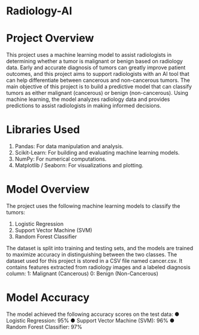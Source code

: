 # Radiology-AI
# Project Overview
This project uses a machine learning model to assist radiologists in determining whether a tumor is malignant or benign based on radiology data. Early and accurate diagnosis of tumors can greatly improve patient outcomes, and this project aims to support radiologists with an AI tool that can help differentiate between cancerous and non-cancerous tumors. The main objective of this project is to build a predictive model that can classify tumors as either malignant (cancerous) or benign (non-cancerous). Using machine learning, the model analyzes radiology data and provides predictions to assist radiologists in making informed decisions.

# Libraries Used
1. Pandas: For data manipulation and analysis.
2. Scikit-Learn: For building and evaluating machine learning models.
3. NumPy: For numerical computations.
4. Matplotlib / Seaborn: For visualizations and plotting.

# Model Overview
The project uses the following machine learning models to classify the tumors:
1. Logistic Regression
2. Support Vector Machine (SVM)
3. Random Forest Classifier

The dataset is split into training and testing sets, and the models are trained to maximize accuracy in distinguishing between the two classes.
The dataset used for this project is stored in a CSV file named cancer.csv. It contains features extracted from radiology images and a labeled diagnosis column:
1: Malignant (Cancerous)
0: Benign (Non-Cancerous)

# Model Accuracy
The model achieved the following accuracy scores on the test data:
● Logistic Regression: 95%
● Support Vector Machine (SVM): 96%
● Random Forest Classifier: 97%
